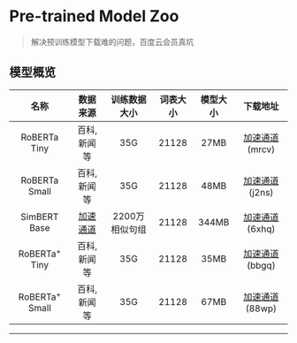 # Pre-trained Model Zoo
> 解决预训练模型下载难的问题，百度云会员真坑
## 模型概览

| 名称           | 数据来源     | 训练数据大小 | 词表大小 | 模型大小 | 下载地址 |
| :----------:  | :---------: | :---------:| :------: | :------: | :------: |
| RoBERTa Tiny  | 百科,新闻 等  |     35G    | 21128    | 27MB | [加速通道](https://pan.baidu.com/s/1AfRKIBMIoxzXbfqWE4aDsw)(mrcv) |
| RoBERTa Small | 百科,新闻 等  |     35G    | 21128  | 48MB  | [加速通道](https://pan.baidu.com/s/15-loby3PEwBtMLc-On6Vzg)(j2ns) |
| SimBERT Base  | [加速通道](http://zhidao.baidu.com/) | 2200万相似句组 | 21128  | 344MB  | [加速通道](https://pan.baidu.com/s/1uGfQmX1Kxcv_cXTVsvxTsQ)(6xhq) |
| RoBERTa<sup>+</sup> Tiny  | 百科,新闻 等  |     35G    | 21128    | 35MB | [加速通道](https://pan.baidu.com/s/1JjqwVhnpIGtjecXBsdv2BQ)(bbgq) |
| RoBERTa<sup>+</sup> Small | 百科,新闻 等  |     35G    | 21128  | 67MB  | [加速通道](https://pan.baidu.com/s/1L_15sYXZcVmlxb9QqgAJ-Q)(88wp) |

---
[1]: http://cnbj1.fds.api.xiaomi.com/browser-algo-nanjing/data/bert/chinese_roberta_L-4_H-312_A-12.zip
[2]: http://cnbj1.fds.api.xiaomi.com/browser-algo-nanjing/data/bert/chinese_roberta_L-6_H-384_A-12.zip
[3]: http://cnbj1.fds.api.xiaomi.com/browser-algo-nanjing/data/bert/chinese_simbert_L-12_H-768_A-12.zip
[4]: http://cnbj1.fds.api.xiaomi.com/browser-algo-nanjing/data/bert/chinese_roberta_L-4_H-312_A-12_K-104.zip
[5]: http://cnbj1.fds.api.xiaomi.com/browser-algo-nanjing/data/bert/chinese_roberta_L-6_H-384_A-12_K-128.zip
